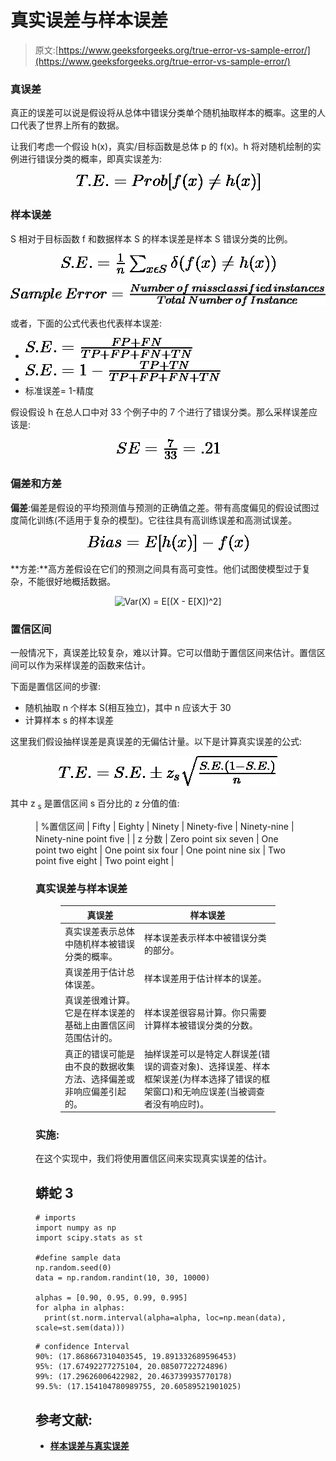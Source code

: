 # 真实误差与样本误差

> 原文:[https://www.geeksforgeeks.org/true-error-vs-sample-error/](https://www.geeksforgeeks.org/true-error-vs-sample-error/)

### 真误差

真正的误差可以说是假设将从总体中错误分类单个随机抽取样本的概率。这里的人口代表了世界上所有的数据。

让我们考虑一个假设 h(x)，真实/目标函数是总体 p 的 f(x)。h 将对随机绘制的实例进行错误分类的概率，即真实误差为:

<center>

![T.E. = Prob[f(x) \neq h(x)]](img/6bd43a393564dd6faab3b2f28c0fe1ce.png "Rendered by QuickLaTeX.com")

</center>

### 样本误差

S 相对于目标函数 f 和数据样本 S 的样本误差是样本 S 错误分类的比例。

<center>

![S.E. =\frac{1}{n} \sum_{x \epsilon S}\delta(f(x) \neq h(x))](img/ad437a84b31549094cebebeda5c74ba3.png "Rendered by QuickLaTeX.com")

</center>

<center>

![Sample \, Error = \frac{Number\, of\, missclassified \, instances}{Total \, Number \, of \, Instance}](img/b413df3024c083d85fdddc65859491f0.png "Rendered by QuickLaTeX.com")

</center>

或者，下面的公式代表也代表样本误差:

*   ![S.E.  = \frac{FP + FN}{TP + FP + FN + TN}](img/66badee0176243d07cb3276fbf81d3d7.png "Rendered by QuickLaTeX.com")
*   ![S.E.  = 1 - \frac{TP + TN}{TP + FP + FN + TN}](img/ddb770b552def2f922ef3129c549be7b.png "Rendered by QuickLaTeX.com")
*   标准误差= 1-精度

假设假设 h 在总人口中对 33 个例子中的 7 个进行了错误分类。那么采样误差应该是:

<center>

![SE = \frac{7}{33} = .21](img/901a6cb4d900b560e57202ca25acaaa4.png "Rendered by QuickLaTeX.com")

</center>

### 偏差和方差

**偏差**:偏差是假设的平均预测值与预测的正确值之差。带有高度偏见的假设试图过度简化训练(不适用于复杂的模型)。它往往具有高训练误差和高测试误差。

<center>

![Bias = E[h(x)]- f(x)](img/8fa9b09a55c1135d0bd3f20bfab16e6a.png "Rendered by QuickLaTeX.com")

</center>

**方差:**高方差假设在它们的预测之间具有高可变性。他们试图使模型过于复杂，不能很好地概括数据。

<center>

![Var(X)  = E[(X - E[X])^2]](img/3a89cfe7c147515f7c14e8a01f1d6e29.png "Rendered by QuickLaTeX.com")

</center>

### 置信区间

一般情况下，真误差比较复杂，难以计算。它可以借助于置信区间来估计。置信区间可以作为采样误差的函数来估计。

下面是置信区间的步骤:

*   随机抽取 n 个样本 S(相互独立)，其中 n 应该大于 30
*   计算样本 s 的样本误差

这里我们假设抽样误差是真误差的无偏估计量。以下是计算真实误差的公式:

<center>

![T.E. = S.E. \pm  z_{s} \sqrt{\frac{S.E. (1- S.E.)}{n}}](img/b84f833103af28729ea31227414fe7b4.png "Rendered by QuickLaTeX.com")

</center>

其中 z <sub>s</sub> 是置信区间 s 百分比的 z 分值的值:

<figure class="table">

| %置信区间 | Fifty | Eighty | Ninety | Ninety-five | Ninety-nine | Ninety-nine point five |
| z 分数 | Zero point six seven | One point two eight | One point six four | One point nine six | Two point five eight | Two point eight |

### 真实误差与样本误差

<figure class="table">

| 真误差 | 样本误差 |
| --- | --- |
| 真实误差表示总体中随机样本被错误分类的概率。 | 样本误差表示样本中被错误分类的部分。 |
| 真误差用于估计总体误差。 | 样本误差用于估计样本的误差。 |
| 真误差很难计算。它是在样本误差的基础上由置信区间范围估计的。 | 样本误差很容易计算。你只需要计算样本被错误分类的分数。 |
| 真正的错误可能是由不良的数据收集方法、选择偏差或非响应偏差引起的。 | 抽样误差可以是特定人群误差(错误的调查对象)、选择误差、样本框架误差(为样本选择了错误的框架窗口)和无响应误差(当被调查者没有响应时)。 |

</figure>

### 实施:

在这个实现中，我们将使用置信区间来实现真实误差的估计。

## 蟒蛇 3

```
# imports
import numpy as np
import scipy.stats as st

#define sample data
np.random.seed(0)
data = np.random.randint(10, 30, 10000)

alphas = [0.90, 0.95, 0.99, 0.995]
for alpha in alphas:
  print(st.norm.interval(alpha=alpha, loc=np.mean(data), scale=st.sem(data)))
```

```
# confidence Interval
90%: (17.868667310403545, 19.891332689596453)
95%: (17.67492277275104, 20.08507722724896)
99%: (17.29626006422982, 20.463739935770178)
99.5%: (17.154104780989755, 20.60589521901025)
```

## **参考文献:**

*   [**样本误差与真实误差**](http://www.cs.cmu.edu/~tom/10601_sp08/slides/evaluation-2-13.pdf)

</figure>